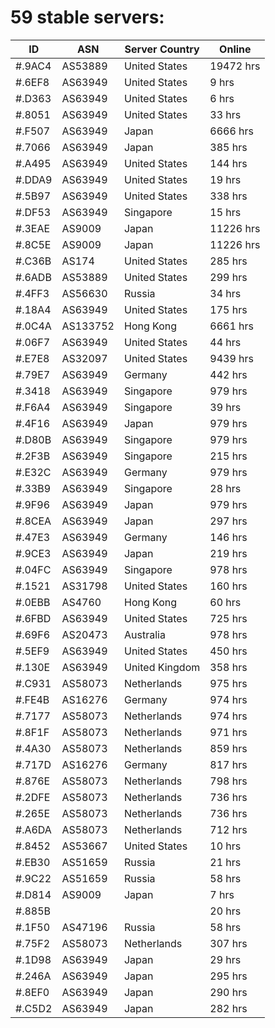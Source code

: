 # 59 stable servers:

| ID | ASN | Server Country | Online |
| ------ | ------ | ------ | ------ |
| #.9AC4 | AS53889 | United States | 19472 hrs |
| #.6EF8 | AS63949 | United States | 9 hrs |
| #.D363 | AS63949 | United States | 6 hrs |
| #.8051 | AS63949 | United States | 33 hrs |
| #.F507 | AS63949 | Japan | 6666 hrs |
| #.7066 | AS63949 | Japan | 385 hrs |
| #.A495 | AS63949 | United States | 144 hrs |
| #.DDA9 | AS63949 | United States | 19 hrs |
| #.5B97 | AS63949 | United States | 338 hrs |
| #.DF53 | AS63949 | Singapore | 15 hrs |
| #.3EAE | AS9009 | Japan | 11226 hrs |
| #.8C5E | AS9009 | Japan | 11226 hrs |
| #.C36B | AS174 | United States | 285 hrs |
| #.6ADB | AS53889 | United States | 299 hrs |
| #.4FF3 | AS56630 | Russia | 34 hrs |
| #.18A4 | AS63949 | United States | 175 hrs |
| #.0C4A | AS133752 | Hong Kong | 6661 hrs |
| #.06F7 | AS63949 | United States | 44 hrs |
| #.E7E8 | AS32097 | United States | 9439 hrs |
| #.79E7 | AS63949 | Germany | 442 hrs |
| #.3418 | AS63949 | Singapore | 979 hrs |
| #.F6A4 | AS63949 | Singapore | 39 hrs |
| #.4F16 | AS63949 | Japan | 979 hrs |
| #.D80B | AS63949 | Singapore | 979 hrs |
| #.2F3B | AS63949 | Singapore | 215 hrs |
| #.E32C | AS63949 | Germany | 979 hrs |
| #.33B9 | AS63949 | Singapore | 28 hrs |
| #.9F96 | AS63949 | Japan | 979 hrs |
| #.8CEA | AS63949 | Japan | 297 hrs |
| #.47E3 | AS63949 | Germany | 146 hrs |
| #.9CE3 | AS63949 | Japan | 219 hrs |
| #.04FC | AS63949 | Singapore | 978 hrs |
| #.1521 | AS31798 | United States | 160 hrs |
| #.0EBB | AS4760 | Hong Kong | 60 hrs |
| #.6FBD | AS63949 | United States | 725 hrs |
| #.69F6 | AS20473 | Australia | 978 hrs |
| #.5EF9 | AS63949 | United States | 450 hrs |
| #.130E | AS63949 | United Kingdom | 358 hrs |
| #.C931 | AS58073 | Netherlands | 975 hrs |
| #.FE4B | AS16276 | Germany | 974 hrs |
| #.7177 | AS58073 | Netherlands | 974 hrs |
| #.8F1F | AS58073 | Netherlands | 971 hrs |
| #.4A30 | AS58073 | Netherlands | 859 hrs |
| #.717D | AS16276 | Germany | 817 hrs |
| #.876E | AS58073 | Netherlands | 798 hrs |
| #.2DFE | AS58073 | Netherlands | 736 hrs |
| #.265E | AS58073 | Netherlands | 736 hrs |
| #.A6DA | AS58073 | Netherlands | 712 hrs |
| #.8452 | AS53667 | United States | 10 hrs |
| #.EB30 | AS51659 | Russia | 21 hrs |
| #.9C22 | AS51659 | Russia | 58 hrs |
| #.D814 | AS9009 | Japan | 7 hrs |
| #.885B |  |  | 20 hrs |
| #.1F50 | AS47196 | Russia | 58 hrs |
| #.75F2 | AS58073 | Netherlands | 307 hrs |
| #.1D98 | AS63949 | Japan | 29 hrs |
| #.246A | AS63949 | Japan | 295 hrs |
| #.8EF0 | AS63949 | Japan | 290 hrs |
| #.C5D2 | AS63949 | Japan | 282 hrs |

